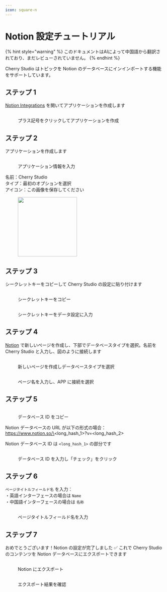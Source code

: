 ```yaml
---
icon: square-n
---
```

# Notion 設定チュートリアル


{% hint style="warning" %}
このドキュメントはAIによって中国語から翻訳されており、まだレビューされていません。
{% endhint %}




Cherry Studio はトピックを Notion のデータベースにインインポートする機能をサポートしています。

## ステップ 1

[Notion Integrations](https://www.notion.so/profile/integrations) を開いてアプリケーションを作成します

<figure><img src="../.gitbook/assets/notion/创建应用.png" alt=""><figcaption><p>プラス記号をクリックしてアプリケーションを作成</p></figcaption></figure>

## ステップ 2

アプリケーションを作成します

<figure><img src="../.gitbook/assets/notion/填写应用信息.png" alt=""><figcaption><p>アプリケーション情報を入力</p></figcaption></figure>

名前：Cherry Studio  
タイプ：最初のオプションを選択  
アイコン：この画像を保存してください

<figure><img src="../.gitbook/assets/notion/Cherry-Studio-Logo.png" alt="" width="188"><figcaption></figcaption></figure>

## ステップ 3

シークレットキーをコピーして Cherry Studio の設定に貼り付けます

<figure><img src="../.gitbook/assets/notion/复制密钥.png" alt=""><figcaption><p>シークレットキーをコピー</p></figcaption></figure>

<figure><img src="../.gitbook/assets/notion/填写密钥.png" alt=""><figcaption><p>シークレットキーをデータ設定に入力</p></figcaption></figure>

## ステップ 4

[Notion](https://www.notion.so/) で新しいページを作成し、下部でデータベースタイプを選択。名前を Cherry Studio と入力し、図のように接続します

<figure><img src="../.gitbook/assets/notion/创建页面.png" alt=""><figcaption><p>新しいページを作成しデータベースタイプを選択</p></figcaption></figure>

<figure><img src="../.gitbook/assets/notion/连接APP.png" alt=""><figcaption><p>ページ名を入力し、APP に接続を選択</p></figcaption></figure>

## ステップ 5

<figure><img src="../.gitbook/assets/notion/复制数据库ID.png" alt=""><figcaption><p>データベース ID をコピー</p></figcaption></figure>

Notion データベースの URL が以下の形式の場合：  
https://www.notion.so/\<long\_hash\_1>?v=\<long\_hash\_2>

Notion データベース ID は `<long_hash_1>` の部分です

<figure><img src="../.gitbook/assets/notion/填写数据库ID.png" alt=""><figcaption><p>データベース ID を入力し「チェック」をクリック</p></figcaption></figure>

## ステップ 6

`ページタイトルフィールド名` を入力：  
・英語インターフェースの場合は `Name`  
・中国語インターフェースの場合は `名称`

<figure><img src="../.gitbook/assets/notion/填写页面标题字段名.png" alt=""><figcaption><p>ページタイトルフィールド名を入力</p></figcaption></figure>

## ステップ 7

おめでとうございます！Notion の設定が完了しました ✅ これで Cherry Studio のコンテンツを Notion データベースにエクスポートできます

<figure><img src="../.gitbook/assets/notion/导出.png" alt=""><figcaption><p>Notion にエクスポート</p></figcaption></figure>

<figure><img src="../.gitbook/assets/notion/查看结果.png" alt=""><figcaption><p>エクスポート結果を確認</p></figcaption></figure>